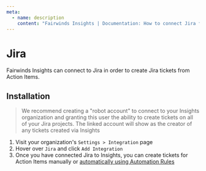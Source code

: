 ```yaml
---
meta:
  - name: description
    content: "Fairwinds Insights | Documentation: How to connect Jira for Fairwinds Insights. "
---
```

# Jira
Fairwinds Insights can connect to Jira in order to create Jira tickets
from Action Items.

## Installation
>We recommend creating a "robot account" to connect to your Insights organization
and granting this user the ability to create tickets on all of your Jira projects.
The linked account will show as the creator of any tickets created via Insights

1. Visit your organization's `Settings > Integration` page
2. Hover over `Jira` and click `Add Integration`
3. Once you have connected Jira to Insights, you can create tickets for Action Items manually or 
[automatically using Automation Rules](/configure/automation/integrations/#github-and-jira-tickets)
